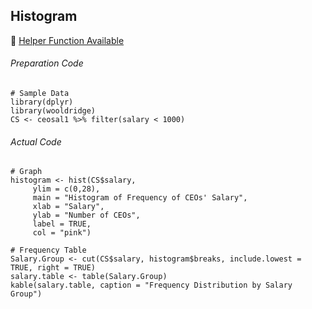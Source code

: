 ## Histogram
:white_heart: [Helper Function Available](../../[SC]-Descriptive-Analytics/[SC]-Data-Visualisation/[HF]-Histogram-&-Frequency-Table.md)

###### Preparation Code
```
# Sample Data
library(dplyr)
library(wooldridge)
CS <- ceosal1 %>% filter(salary < 1000)
```
###### Actual Code
```
# Graph
histogram <- hist(CS$salary,
     ylim = c(0,28),
     main = "Histogram of Frequency of CEOs' Salary",
     xlab = "Salary",
     ylab = "Number of CEOs",
     label = TRUE,
     col = "pink")

# Frequency Table
Salary.Group <- cut(CS$salary, histogram$breaks, include.lowest = TRUE, right = TRUE)
salary.table <- table(Salary.Group)
kable(salary.table, caption = "Frequency Distribution by Salary Group")
```
